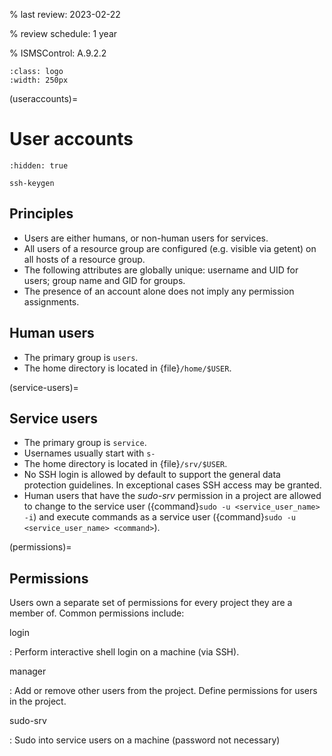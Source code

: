 % last review: 2023-02-22

% review schedule: 1 year

% ISMSControl: A.9.2.2


```{image} ../../images/users250.png
:class: logo
:width: 250px
```

(useraccounts)=

# User accounts

```{toctree}
:hidden: true

ssh-keygen
```

## Principles

- Users are either humans, or non-human users for services.
- All users of a resource group are configured (e.g. visible via getent) on all
  hosts of a resource group.
- The following attributes are globally unique: username and UID for users; group
  name and GID for groups.
- The presence of an account alone does not imply any permission assignments.

## Human users

- The primary group is `users`.
- The home directory is located in {file}`/home/$USER`.

(service-users)=

## Service users

- The primary group is `service`.
- Usernames usually start with `s-`
- The home directory is located in {file}`/srv/$USER`.
- No SSH login is allowed by default to support the general data protection guidelines. In exceptional cases SSH access may be granted.
- Human users that have the *sudo-srv* permission in a project are
  allowed to change to the service user ({command}`sudo -u <service_user_name>
  -i`) and execute commands as a service user ({command}`sudo -u
  <service_user_name> <command>`).

(permissions)=

## Permissions

Users own a separate set of permissions for every project they are a
member of. Common permissions include:

login

: Perform interactive shell login on a machine (via SSH).

manager

: Add or remove other users from the project. Define permissions for users in the project.

sudo-srv

: Sudo into service users on a machine (password not necessary)
